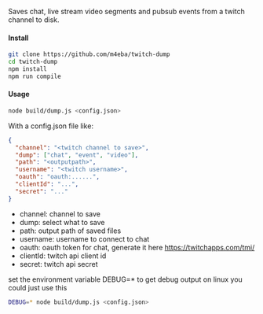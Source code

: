 Saves chat, live stream video segments and pubsub events from a twitch channel to disk.

#### Install

```bash
git clone https://github.com/m4eba/twitch-dump
cd twitch-dump
npm install
npm run compile
```

#### Usage

```bash
node build/dump.js <config.json>
```

With a config.json file like:

```json
{
  "channel": "<twitch channel to save>",
  "dump": ["chat", "event", "video"],
  "path": "<outputpath>",
  "username": "<twitch username>",
  "oauth": "oauth:......",
  "clientId": "...",
  "secret": "..."
}
```

- channel: channel to save
- dump: select what to save
- path: output path of saved files
- username: username to connect to chat
- oauth: oauth token for chat, generate it here https://twitchapps.com/tmi/
- clientId: twitch api client id
- secret: twitch api secret

set the environment variable DEBUG=\* to get debug output
on linux you could just use this

```bash
DEBUG=* node build/dump.js <config.json>
```
